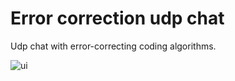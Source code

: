 # Error correction udp chat

Udp chat with error-correcting coding algorithms.

![ui](https://github.com/MercyFlesh/error-correction-chat/assets/43219252/8925011b-0aac-4cb5-a731-f87259e1d936)
